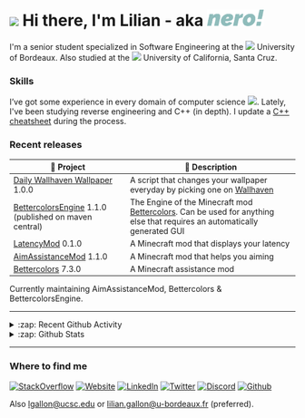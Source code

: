 <h1> <img src="https://emojis.slackmojis.com/emojis/images/1531849430/4246/blob-sunglasses.gif?1531849430" width="30"/> Hi there, I'm Lilian - aka <img src="https://github.com/N3ROO/N3ROO/raw/master/nero_animated_small_transparent_crop.gif" width="100"/> </h1>

I'm a senior student specialized in Software Engineering at the <img src="https://image.flaticon.com/icons/svg/197/197560.svg" width="13"/> University of Bordeaux. Also studied at the <img src="https://image.flaticon.com/icons/svg/197/197484.svg" width="13"/> University of California, Santa Cruz.

<h3> Skills </h3>

I’ve got some experience in every domain of computer science <img src="https://media.giphy.com/media/WUlplcMpOCEmTGBtBW/giphy.gif" width="23">. Lately, I've been studying reverse engineering and C++ (in depth). I update a [C++ cheatsheet](https://github.com/N3ROO/Cheatsheets/blob/master/cpp.md) during the process.

<h3> Recent releases </h3>

| 🎁 Project | 📝 Description |
|----|----|
| [Daily Wallhaven Wallpaper](https://github.com/N3ROO/Daily-Wallhaven-Wallpaper) 1.0.0 | A script that changes your wallpaper everyday by picking one on [Wallhaven]([W](https://wallhaven.cc/)) |
| [BettercolorsEngine](https://github.com/N3ROO/BettercolorsEngine) 1.1.0 (published on maven central) | The Engine of the Minecraft mod [Bettercolors](https://github.com/N3ROO/Bettercolors). Can be used for anything else that requires an automatically generated GUI  |
| [LatencyMod](https://github.com/N3ROO/LatencyMod) 0.1.0 | A Minecraft mod that displays your latency |
| [AimAssistanceMod](https://github.com/N3ROO/AimAssistanceMod) 1.1.0 | A Minecraft mod that helps you aiming |
| [Bettercolors](https://github.com/N3ROO/Bettercolors) 7.3.0 | A Minecraft assistance mod

Currently maintaining AimAssistanceMod, Bettercolors & BettercolorsEngine.

---

<details>
  <summary>:zap: Recent Github Activity</summary>

<!--START_SECTION:activity-->
1. 🗣 Commented on [#78](https://github.com//N3ROO/Bettercolors/issues/78) in [N3ROO/Bettercolors](https://github.com//N3ROO/Bettercolors)
2. 🗣 Commented on [#77](https://github.com//N3ROO/Bettercolors/issues/77) in [N3ROO/Bettercolors](https://github.com//N3ROO/Bettercolors)
3. ❗️ Opened issue [#76](https://github.com//N3ROO/Bettercolors/issues/76) in [N3ROO/Bettercolors](https://github.com//N3ROO/Bettercolors)
4. 🗣 Commented on [#72](https://github.com//N3ROO/Bettercolors/issues/72) in [N3ROO/Bettercolors](https://github.com//N3ROO/Bettercolors)
5. ❗️ Opened issue [#75](https://github.com//N3ROO/Bettercolors/issues/75) in [N3ROO/Bettercolors](https://github.com//N3ROO/Bettercolors)
<!--END_SECTION:activity-->

</details>

<details>
  <summary>:zap: Github Stats</summary>
<br>

![bio](https://github-readme-stats.vercel.app/api?username=N3ROO&show_icons=true&hide_title=true)

![lang](https://github-readme-stats.vercel.app/api/top-langs/?username=N3ROO&layout=compact&hide=jupyter%20notebook)

</details>

---


<h3> Where to find me </h3>

<p>
<a href="https://stackoverflow.com/users/8811838/nero?tab=profile" target="_blank"><img alt="StackOverflow" src="https://img.shields.io/badge/StackOverflow-%23F48024.svg?&style=for-the-badge&logo=StackOverflow&logoColor=white" /></a>
<a href="https://nero.dev" target="_blank"><img alt="Website" src="https://img.shields.io/badge/nero.dev-%234C566A.svg?&style=for-the-badge&logo=microsoft-edge&logoColor=white" /></a>
<a href="https://www.linkedin.com/in/lilian-gallon" target="_blank"><img alt="LinkedIn" src="https://img.shields.io/badge/linkedin-%230077B5.svg?&style=for-the-badge&logo=linkedin&logoColor=white" /></a>
<a href="https://twitter.com/LilianSurf" target="_blank"><img alt="Twitter" src="https://img.shields.io/badge/twitter-%231DA1F2.svg?&style=for-the-badge&logo=twitter&logoColor=white" /></a>
<a href="https://discordapp.com/users/76281566866706432" target="_blank"><img alt="Discord" src="https://img.shields.io/badge/discord-%237289DA.svg?&style=for-the-badge&logo=discord&logoColor=white" /></a>
<a href="https://github.com/N3ROO" target="_blank"><img alt="Github" src="https://img.shields.io/badge/GitHub-%2312100E.svg?&style=for-the-badge&logo=Github&logoColor=white" /></a>
</p>

Also lgallon@ucsc.edu or lilian.gallon@u-bordeaux.fr (preferred).
